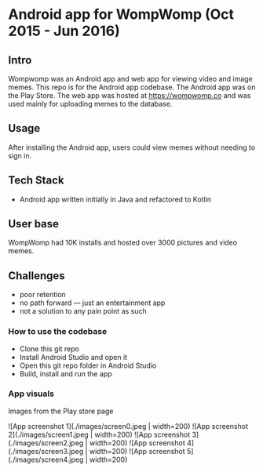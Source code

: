 # Android app for WompWomp (Oct 2015 - Jun 2016)

## Intro
Wompwomp was an Android app and web app for viewing video and image memes. This repo is for the Android app codebase. The Android app was on the Play Store. The web app was hosted at https://wompwomp.co and was used mainly for uploading memes to the database.

## Usage
After installing the Android app, users could view memes without needing to sign in.

## Tech Stack
* Android app written initially in Java and refactored to Kotlin

## User base
WompWomp had 10K installs and hosted over 3000 pictures and video memes.

## Challenges
* poor retention
* no path forward — just an entertainment app
* not a solution to any pain point as such

### How to use the codebase ###
* Clone this git repo
* Install Android Studio and open it
* Open this git repo folder in Android Studio
* Build, install and run the app

### App visuals
Images from the Play store page

![App screenshot 1](./images/screen0.jpeg | width=200)
![App screenshot 2](./images/screen1.jpeg | width=200)
![App screenshot 3](./images/screen2.jpeg | width=200)
![App screenshot 4](./images/screen3.jpeg | width=200)
![App screenshot 5](./images/screen4.jpeg | width=200)
